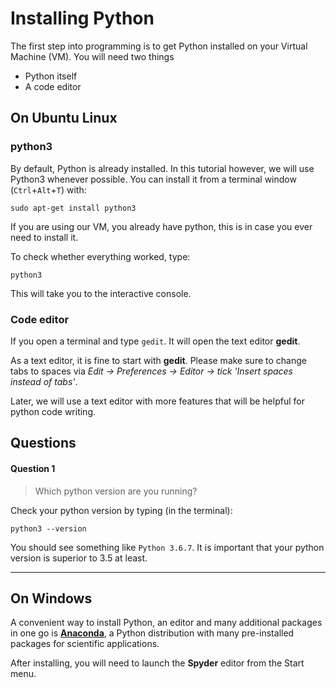 
# Installing Python

The first step into programming is to get Python installed on your Virtual Machine (VM). You will need two things

* Python itself
* A code editor

## On Ubuntu Linux

### python3

By default, Python is already installed. In this tutorial however, we will use Python3 whenever possible. You can install it from a terminal window (`Ctrl`+`Alt`+`T`) with: 

    sudo apt-get install python3

If you are using our VM, you already have python, this is in case you ever need to install it.

To check whether everything worked, type:

    python3

This will take you to the interactive console.

### Code editor

If you open a terminal and type `gedit`. It will open the text editor **gedit**.

As a text editor, it is fine to start with **gedit**. Please make sure to change tabs to spaces via *Edit -> Preferences -> Editor -> tick 'Insert spaces instead of tabs'*.

Later, we will use a text editor with more features that will be helpful for python code writing.


## Questions


#### Question 1

> Which python version are you running?


Check your python version by typing (in the terminal): 
```
python3 --version
```
You should see something like `Python 3.6.7`.
It is important that your python version is superior to 3.5 at least.

---

## On Windows

A convenient way to install Python, an editor and many additional packages in one go is [**Anaconda**](https://store.continuum.io/cshop/anaconda/), a Python distribution with many pre-installed packages for scientific applications.

After installing, you will need to launch the **Spyder** editor from the Start menu.